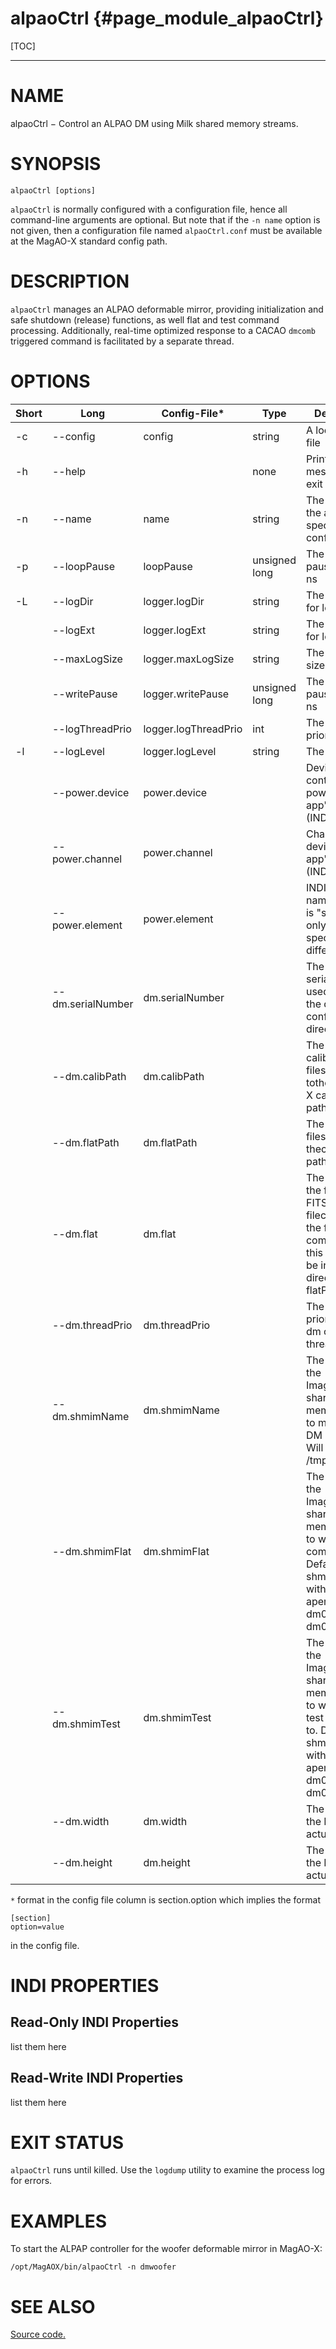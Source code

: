 alpaoCtrl {#page_module_alpaoCtrl}
==========

[TOC]

------------------------------------------------------------------------

# NAME 

alpaoCtrl − Control an ALPAO DM using Milk shared memory streams.

# SYNOPSIS 

```
alpaoCtrl [options] 
```

`alpaoCtrl` is normally configured with a configuration file, hence all command-line arguments are optional. But note that if the `-n name` option is not given, then a configuration file named `alpaoCtrl.conf` must be available at the MagAO-X standard config path.

# DESCRIPTION 

`alpaoCtrl` manages an ALPAO deformable mirror, providing initialization and safe shutdown (release) functions, as well flat and test command processing.  Additionally, real-time optimized response to a CACAO `dmcomb` triggered command is facilitated by a separate thread. 

# OPTIONS

|Short | Long                 |    Config-File*      |     Type          | Description  |
| ---  | ---                  | ---                  |   ---             | ---          |
|   -c | --config             | config               |   string          | A local config file |
|   -h | --help               |                      |   none            | Print this message and exit | 
|  -n  | --name               | name                 |    string         | The name of the application, specifies config.
|   -p | --loopPause          | loopPause            |   unsigned long   | The main loop pause time in ns |
|   -L | --logDir             | logger.logDir        |   string          | The directory for log files  | 
|      | --logExt             | logger.logExt        |   string          | The extension for log files  | 
|      | --maxLogSize         | logger.maxLogSize    |   string          | The maximum size of log files | 
|      | --writePause         | logger.writePause    |   unsigned long   | The log thread pause time in ns |                                                                                                
|      | --logThreadPrio      | logger.logThreadPrio |     int           | The log thread priority   |
|   -l | --logLevel           | logger.logLevel      |     string        | The log level   | 
|      | --power.device       | power.device         |    <string>       | Device controlling power for this app's  device (INDI name).                      
|      | --power.channel      | power.channel        |    <string>       | Channel on device for this app's device (INDI name).                                   
|      | --power.element      | power.element        |    <string>       | INDI element name.  Default is "state", onlyneed to specify if different.            
|      | --dm.serialNumber    | dm.serialNumber      |    <string>       | The ALPAO serial number used to find the default config directory.                
|      | --dm.calibPath       | dm.calibPath         |    <string>       | The path to calibration files, relative tothe MagAO-X calibration path.            
|      | --dm.flatPath        | dm.flatPath          |    <string>       | The path to flat files.  Default is thecalibration path.                        
|      | --dm.flat            | dm.flat              |    <string>       | The name of the flat file, a FITS filecontaining the flat command for this DM.  Must be in the directdory flatPath.      
|      | --dm.threadPrio      | dm.threadPrio        |    <int>          | The real-time priority of the dm control thread.                                  
|      | --dm.shmimName       | dm.shmimName         |    <string>       | The name of the ImageStreamIO shared memory image to monitor for DM comands. Will be used as /tmp/<shmimName>.im.shm.              
|      | --dm.shmimFlat       | dm.shmimFlat         |    <string>       | The name of the ImageStreamIO shared memoryimage to write the flat command to.  Default is shmimName with 00 apended (i.e. dm00disp -> dm00disp00).                          
|      | --dm.shmimTest       | dm.shmimTest         |    <string>       | The name of the ImageStreamIO shared memory image to write the test command to.  Defaultis shmimName with 01 apended (i.e. dm00disp -> dm00disp01).                          
|      | --dm.width           | dm.width             |    <string>       | The width of the DM in actuators.        
|      | --dm.height          | dm.height            |    <string>       | The height of the DM in actuators.       
                                                                           

`*` format in the config file column is section.option which implies the format 
```
[section]
option=value
```
in the config file.

# INDI PROPERTIES

## Read-Only INDI Properties

list them here

## Read-Write INDI Properties

list them here

# EXIT STATUS

`alpaoCtrl` runs until killed.  Use the `logdump` utility to examine the process log for errors.


# EXAMPLES

To start the ALPAP controller for the woofer deformable mirror in MagAO-X:
```
/opt/MagAOX/bin/alpaoCtrl -n dmwoofer
```

# SEE ALSO 

[Source code.](../sw_html/group__alpaoCtrl.html)
